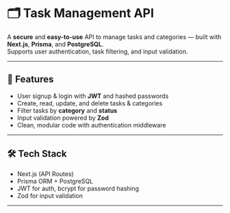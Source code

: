 # 🗂️ Task Management API

A **secure** and **easy-to-use** API to manage tasks and categories — built with **Next.js**, **Prisma**, and **PostgreSQL**.  
Supports user authentication, task filtering, and input validation.

---

## 🚀 Features

- User signup & login with **JWT** and hashed passwords  
- Create, read, update, and delete tasks & categories  
- Filter tasks by **category** and **status**  
- Input validation powered by **Zod**  
- Clean, modular code with authentication middleware  

---

## 🛠️ Tech Stack

- Next.js (API Routes)  
- Prisma ORM + PostgreSQL  
- JWT for auth, bcrypt for password hashing  
- Zod for input validation  

---

